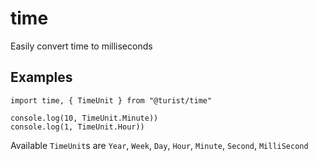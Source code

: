 # time

Easily convert time to milliseconds

## Examples

```
import time, { TimeUnit } from "@turist/time"

console.log(10, TimeUnit.Minute))
console.log(1, TimeUnit.Hour))
```

Available `TimeUnit`s are `Year`, `Week`, `Day`, `Hour`, `Minute`, `Second`, `MilliSecond`

